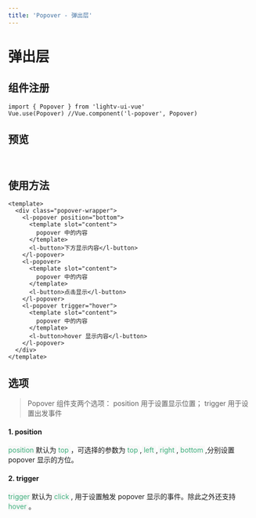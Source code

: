 ```yaml
---
title: 'Popover - 弹出层'
---
```

# 弹出层

## 组件注册
```vue
import { Popover } from 'lightv-ui-vue'
Vue.use(Popover) //Vue.component('l-popover', Popover)
```

## 预览
&nbsp;
<ClientOnly>
    <popover-demo></popover-demo>
</ClientOnly>
## 使用方法
```vue
<template>
  <div class="popover-wrapper">
    <l-popover position="bottom">
      <template slot="content">
        popover 中的内容
      </template>
      <l-button>下方显示内容</l-button>
    </l-popover>
    <l-popover>
      <template slot="content">
        popover 中的内容
      </template>
      <l-button>点击显示</l-button>
    </l-popover>
    <l-popover trigger="hover">
      <template slot="content">
        popover 中的内容
      </template>
      <l-button>hover 显示内容</l-button>
    </l-popover>
  </div>
</template>
```
## 选项
> Popover 组件支两个选项： position 用于设置显示位置； trigger 用于设置出发事件
#### 1. position
<span style='color:#3eaf7c;background-color:#F8F8F8'> position </span> 默认为 <span style='color:#3eaf7c;background-color:#F8F8F8'> top </span>，可选择的参数为 
<span style='color:#3eaf7c;background-color:#F8F8F8'> top </span>,<span style='color:#3eaf7c;background-color:#F8F8F8'> left </span>,<span style='color:#3eaf7c;background-color:#F8F8F8'> right </span>,<span style='color:#3eaf7c;background-color:#F8F8F8'> bottom </span>,分别设置 popover 显示的方位。
#### 2. trigger
<span style='color:#3eaf7c;background-color:#F8F8F8'> trigger </span> 默认为<span style='color:#3eaf7c;background-color:#F8F8F8'> click </span>, 用于设置触发 popover 显示的事件。除此之外还支持<span style='color:#3eaf7c;background-color:#F8F8F8'> hover </span>。
